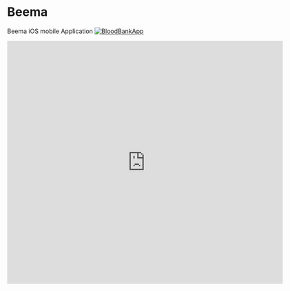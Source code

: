 # Beema
Beema iOS mobile Application
<a href="https://media.giphy.com/media/LRUbDt1zE3myvSsJZT/source.gif"><img src="https://media.giphy.com/media/LRUbDt1zE3myvSsJZT/source.gif" title= "BloodBankApp"></a>
<iframe src="https://player.vimeo.com/video/450791898" width="640" height="564" frameborder="0" allow="autoplay; fullscreen" allowfullscreen></iframe>
<script>
    require(['https://player.vimeo.com/api/player.js'], function (Player) {
        var iframe = document.querySelector('iframe');
        var player = new Player(iframe);

        player.on('play', function() {
            console.log('played the video!');
        });
    });
</script>
